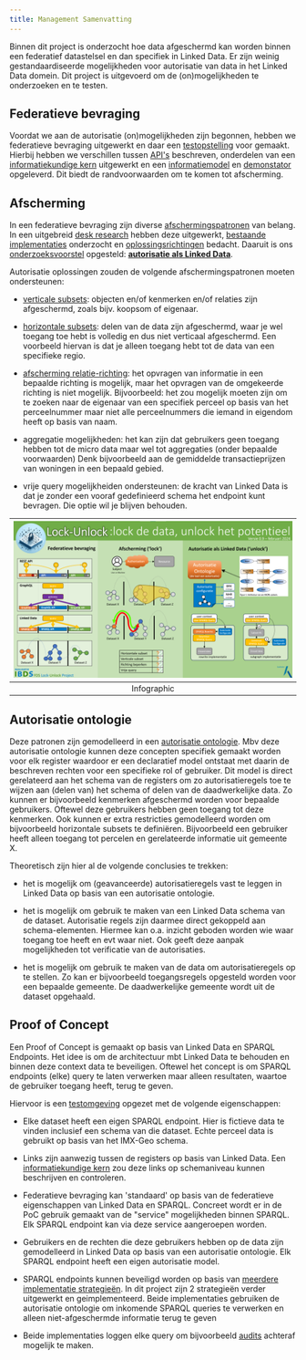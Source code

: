 ```yaml
---
title: Management Samenvatting
---
```

Binnen dit project is onderzocht hoe data afgeschermd kan worden binnen een federatief datastelsel
en dan specifiek in Linked Data. Er zijn weinig gestandaardiseerde mogelijkheden voor autorisatie
van data in het Linked Data domein. Dit project is uitgevoerd om de (on)mogelijkheden te onderzoeken
en te testen.

## Federatieve bevraging

Voordat we aan de autorisatie (on)mogelijkheden zijn begonnen, hebben we federatieve bevraging uitgewerkt en daar een [testopstelling](./federatieve-bevraging/testopstelling.md) voor gemaakt. Hierbij hebben we verschillen tussen [API's](./federatieve-bevraging/apis.md) beschreven, onderdelen van een [informatiekundige kern](./federatieve-bevraging/informatiekundigekern.md) uitgewerkt en een [informatiemodel](./federatieve-bevraging/informatiemodel.md) en [demonstator](./federatieve-bevraging/demonstrator.md) opgeleverd.
Dit biedt de randvoorwaarden om te komen tot afscherming.

## Afscherming

In een federatieve bevraging zijn diverse
[afschermingspatronen](./afscherming/afschermingspatronen.md) van belang. In een uitgebreid [desk
research](./afscherming/index.md#leeswijzer) hebben deze uitgewerkt, [bestaande
implementaties](./afscherming/bestaande-implementaties.md) onderzocht en
[oplossingsrichtingen](./afscherming/oplossingsrichtingen.md) bedacht. Daaruit is ons
[onderzoeksvoorstel](./afscherming/onderzoeksvoorstel.md) opgesteld: **[autorisatie als Linked
Data](./afscherming/oplossingsrichtingen.md#autorisatie-als-linked-data)**.

Autorisatie oplossingen zouden de volgende afschermingspatronen moeten ondersteunen:

- [verticale subsets](./afscherming/afschermingspatronen.md#toegang-tot-een-subset): objecten en/of
  kenmerken en/of relaties zijn afgeschermd, zoals bijv. koopsom of eigenaar.

- [horizontale subsets](./afscherming/afschermingspatronen.md#toegang-tot-een-subset): delen van de
  data zijn afgeschermd, waar je wel toegang toe hebt is volledig en dus niet verticaal afgeschermd.
  Een voorbeeld hiervan is dat je alleen toegang hebt tot de data van een specifieke regio.

- [afscherming
  relatie-richting](./afscherming/afschermingspatronen.md#toegang-tot-data-in-een-bepaalde-richting):
  het opvragen van informatie in een bepaalde richting is mogelijk, maar het opvragen van de
  omgekeerde richting is niet mogelijk. Bijvoorbeeld: het zou mogelijk moeten zijn om te zoeken naar
  de eigenaar van een specifiek perceel op basis van het perceelnummer maar niet alle perceelnummers
  die iemand in eigendom heeft op basis van naam.

- aggregatie mogelijkheden: het kan zijn dat gebruikers geen toegang hebben tot de micro data maar
  wel tot aggregaties (onder bepaalde voorwaarden) Denk bijvoorbeeld aan de gemiddelde
  transactieprijzen van woningen in een bepaald gebied.

- vrije query mogelijkheiden ondersteunen: de kracht van Linked Data is dat je zonder een vooraf
  gedefinieerd schema het endpoint kunt bevragen. Die optie wil je blijven behouden.

| ![Infographic](images/infographic.png) |
| :--: |
| Infographic |


## Autorisatie ontologie

Deze patronen zijn gemodelleerd in een [autorisatie
ontologie](./opleveringen.md#autorisatie-ontologie). Mbv deze autorisatie ontologie kunnen deze
concepten specifiek gemaakt worden voor elk register waardoor er een declaratief model ontstaat met
daarin de beschreven rechten voor een specifieke rol of gebruiker. Dit model is direct gerelateerd
aan het schema van de registers om zo autorisatieregels toe te wijzen aan (delen van) het schema of
delen van de daadwerkelijke data. Zo kunnen er bijvoorbeeld kenmerken afgeschermd worden voor
bepaalde gebruikers. Oftewel deze gebruikers hebben geen toegang tot deze kenmerken. Ook kunnen er
extra restricties gemodelleerd worden om bijvoorbeeld horizontale subsets te definiëren.
Bijvoorbeeld een gebruiker heeft alleen toegang tot percelen en gerelateerde informatie uit gemeente
X. 

Theoretisch zijn hier al de volgende conclusies te trekken:

- het is mogelijk om (geavanceerde) autorisatieregels vast te leggen in Linked Data op basis van
  een autorisatie ontologie.

- het is mogelijk om gebruik te maken van een Linked Data schema van de dataset. Autorisatie regels
  zijn daarmee direct gekoppeld aan schema-elementen. Hiermee kan o.a. inzicht geboden worden wie
  waar toegang toe heeft en evt waar niet. Ook geeft deze aanpak mogelijkheden tot verificatie van
  de autorisaties.                      

- het is mogelijk om gebruik te maken van de data om autorisatieregels op te stellen. Zo kan er
  bijvoorbeeld toegangsregels opgesteld worden voor een bepaalde gemeente. De daadwerkelijke
  gemeente wordt uit de dataset opgehaald.

## Proof of Concept

Een Proof of Concept is gemaakt op basis van Linked Data en SPARQL Endpoints. Het idee is om de
architectuur mbt Linked Data te behouden en binnen deze context data te beveiligen. Oftewel het
concept is om SPARQL endpoints (elke) query te laten verwerken maar alleen resultaten, waartoe de
gebruiker toegang heeft, terug te geven. 

Hiervoor is een [testomgeving](./federatieve-bevraging/demonstrator.md) opgezet met de volgende
eigenschappen:

- Elke dataset heeft een eigen SPARQL endpoint. Hier is fictieve data te vinden inclusief een schema
  van die dataset. Echte perceel data is gebruikt op basis van het IMX-Geo schema.

- Links zijn aanwezig tussen de registers op basis van Linked Data. Een [informatiekundige
  kern](./federatieve-bevraging/informatiekundigekern.md) zou deze links op schemaniveau kunnen
  beschrijven en controleren.

- Federatieve bevraging kan 'standaard' op basis van de federatieve eigenschappen van Linked Data en
  SPARQL. Concreet wordt er in de PoC gebruik gemaakt van de "service" mogelijkheden binnen SPARQL.
  Elk SPARQL endpoint kan via deze service aangeroepen worden.

- Gebruikers en de rechten die deze gebruikers hebben op de data zijn gemodelleerd in Linked Data op
  basis van een autorisatie ontologie. Elk SPARQL endpoint heeft een eigen autorisatie model.

- SPARQL endpoints kunnen beveiligd worden op basis van [meerdere implementatie
  strategieën](./autorisatie-als-linkeddata/implementaties/index.md). In dit project zijn 2
  strategieën verder uitgewerkt en geimplementeerd. Beide implementaties gebruiken de autorisatie
  ontologie om inkomende SPARQL queries te verwerken en alleen niet-afgeschermde informatie terug te
  geven

- Beide implementaties loggen elke query om bijvoorbeeld
  [audits](./afscherming/oplossingsrichtingen.md#query-auditing) achteraf mogelijk te maken.

